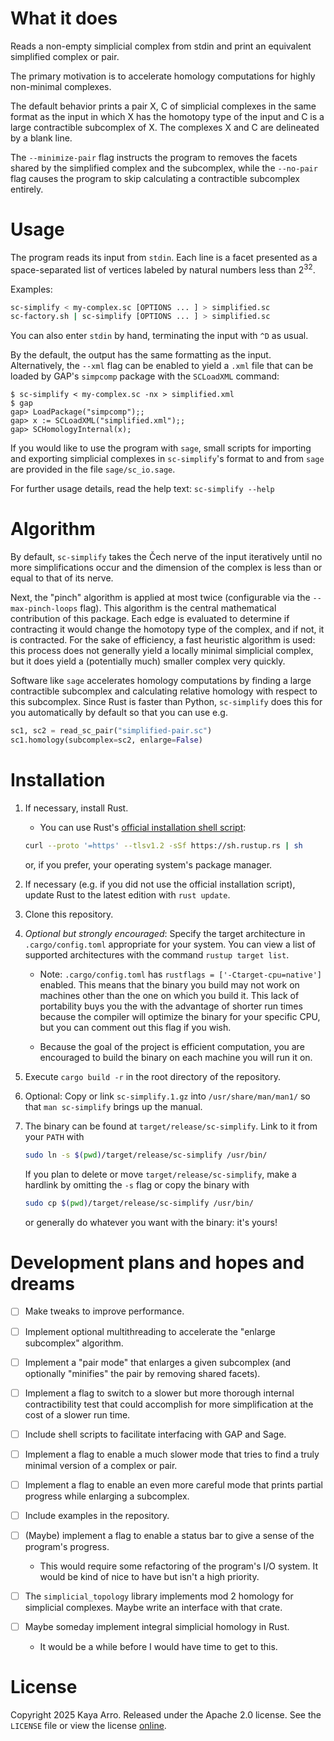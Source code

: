 # What it does

Reads a non-empty simplicial complex from stdin and print an equivalent simplified complex or pair.

The primary motivation is to accelerate homology computations for highly non-minimal complexes.

The default behavior prints a pair X, C of simplicial complexes in the same format as the input in which X has the homotopy type of the input and C is a large contractible subcomplex of X. The complexes X and C are delineated by a blank line.

The `--minimize-pair` flag instructs the program to removes the facets shared by the simplified complex and the subcomplex, while the `--no-pair` flag causes the program to skip calculating a contractible subcomplex entirely.

# Usage

The program reads its input from `stdin`. Each line is a facet presented as a space-separated list of vertices labeled by natural numbers less than 2<sup>32</sup>.

Examples:

```bash
sc-simplify < my-complex.sc [OPTIONS ... ] > simplified.sc
sc-factory.sh | sc-simplify [OPTIONS ... ] > simplified.sc
```

You can also enter `stdin` by hand, terminating the input with `^D` as usual.

By the default, the output has the same formatting as the input. Alternatively, the `--xml` flag can be enabled to yield a `.xml` file that can be loaded by GAP's `simpcomp` package with the `SCLoadXML` command:

```
$ sc-simplify < my-complex.sc -nx > simplified.xml
$ gap
gap> LoadPackage("simpcomp");;
gap> x := SCLoadXML("simplified.xml");;
gap> SCHomologyInternal(x);
```

If you would like to use the program with `sage`, small scripts for importing and exporting simplicial complexes in `sc-simplify`'s format to and from `sage` are provided in the file `sage/sc_io.sage`.

For further usage details, read the help text: `sc-simplify --help`

# Algorithm

By default, `sc-simplify` takes the Čech nerve of the input iteratively until no more simplifications occur and the dimension of the complex is less than or equal to that of its nerve.

Next, the "pinch" algorithm is applied at most twice (configurable via the `--max-pinch-loops` flag). This algorithm is the central mathematical contribution of this package. Each edge is evaluated to determine if contracting it would change the homotopy type of the complex, and if not, it is contracted. For the sake of efficiency, a fast heuristic algorithm is used: this process does not generally yield a locally minimal simplicial complex, but it does yield a (potentially much) smaller complex very quickly.

Software like `sage` accelerates homology computations by finding a large contractible subcomplex and calculating relative homology with respect to this subcomplex. Since Rust is faster than Python, `sc-simplify` does this for you automatically by default so that you can use e.g.

```python
sc1, sc2 = read_sc_pair("simplified-pair.sc")
sc1.homology(subcomplex=sc2, enlarge=False)
```

# Installation

1. If necessary, install Rust.
   
   - You can use Rust's [official installation shell script](https://www.rust-lang.org/tools/install):
   
   ```bash
   curl --proto '=https' --tlsv1.2 -sSf https://sh.rustup.rs | sh
   ```
   
   or, if you prefer, your operating system's package manager.

2. If necessary (e.g. if you did not use the official installation script), update Rust to the latest edition with `rust update`.

3. Clone this repository.

4. *Optional but strongly encouraged*: Specify the target architecture in `.cargo/config.toml` appropriate for your system. You can view a list of supported architectures with the command `rustup target list`.
   
   - Note: `.cargo/config.toml` has `rustflags = ['-Ctarget-cpu=native']` enabled. This means that the binary you build may not work on machines other than the one on which you build it. This lack of portability buys you the with the advantage of shorter run times because the compiler will optimize the binary for your specific CPU, but you can comment out this flag if you wish.
   
   - Because the goal of the project is efficient computation, you are encouraged to build the binary on each machine you will run it on.

5. Execute `cargo build -r` in the root directory of the repository.

6. Optional: Copy or link `sc-simplify.1.gz` into `/usr/share/man/man1/` so that `man sc-simplify` brings up the manual.

7. The binary can be found at `target/release/sc-simplify`. Link to it from your `PATH` with
   
   ```bash
   sudo ln -s $(pwd)/target/release/sc-simplify /usr/bin/
   ```
   
   If you plan to delete or move `target/release/sc-simplify`, make a hardlink by omitting the `-s` flag or copy the binary with
   
   ```bash
   sudo cp $(pwd)/target/release/sc-simplify /usr/bin/
   ```
   
   or generally do whatever you want with the binary: it's yours!

# Development plans and hopes and dreams

- [ ] Make tweaks to improve performance.

- [ ] Implement optional multithreading to accelerate the "enlarge subcomplex" algorithm.

- [ ] Implement a "pair mode" that enlarges a given subcomplex (and optionally "minifies" the pair by removing shared facets).

- [ ] Implement a flag to switch to a slower but more thorough internal contractibility test that could accomplish for more simplification at the cost of a slower run time.

- [ ] Include shell scripts to facilitate interfacing with GAP and Sage.

- [ ] Implement a flag to enable a much slower mode that tries to find a truly minimal version of a complex or pair.

- [ ] Implement a flag to enable an even more careful mode that prints partial progress while enlarging a subcomplex.

- [ ] Include examples in the repository.

- [ ] (Maybe) implement a flag to enable a status bar to give a sense of the program's progress.
  
  - This would require some refactoring of the program's I/O system. It would be kind of nice to have but isn't a high priority.

- [ ] The `simplicial_topology` library implements mod 2 homology for simplicial complexes. Maybe write an interface with that crate.

- [ ] Maybe someday implement integral simplicial homology in Rust.
  
  - It would be a while before I would have time to get to this.

# License

Copyright 2025 Kaya Arro. Released under the Apache 2.0 license. See the `LICENSE` file or view the license [online](http://www.apache.org/licenses/LICENSE-2.0).
